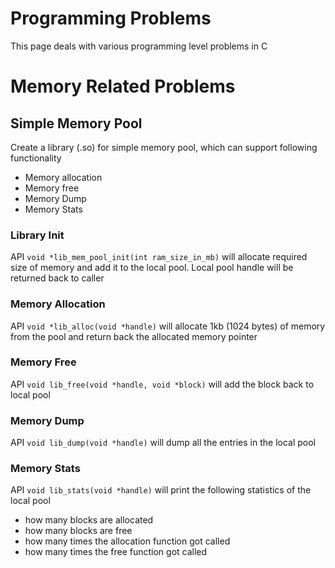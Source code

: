 # Programming Problems 

This page deals with various programming level problems in C

# Memory Related Problems

## Simple Memory Pool
Create a library (.so) for simple memory pool, which can support following functionality 

* Memory allocation 
* Memory free
* Memory Dump
* Memory Stats

### Library Init
API `void *lib_mem_pool_init(int ram_size_in_mb)` will allocate required size of memory and add it to the local pool. Local pool handle will be returned back to caller 

### Memory Allocation
API `void *lib_alloc(void *handle)` will allocate 1kb (1024 bytes) of memory from the pool and return back the allocated memory pointer 

### Memory Free
API `void lib_free(void *handle, void *block)` will add the block back to local pool

### Memory Dump
API `void lib_dump(void *handle)` will dump all the entries in the local pool

### Memory Stats
API `void lib_stats(void *handle)` will print the following statistics of the local pool
* how many blocks are allocated
* how many blocks are free
* how many times the allocation function got called
* how many times the free function got called



